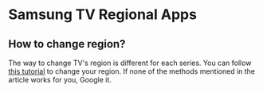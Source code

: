 # Samsung TV Regional Apps

## How to change region?

The way to change TV's region is different for each series. You can
follow [this tutorial](https://www.purevpn.com/blog/how-to-change-region-on-samsung-smart-tv) to change your region. If
none of the methods mentioned in the article works for you, Google it.